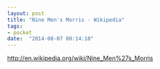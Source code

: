 ```yaml
---
layout: post
title: "Nine Men's Morris - Wikipedia"
tags:
- pocket
date:  "2014-08-07 00:14:18"
---
```


http://en.wikipedia.org/wiki/Nine_Men%27s_Morris

